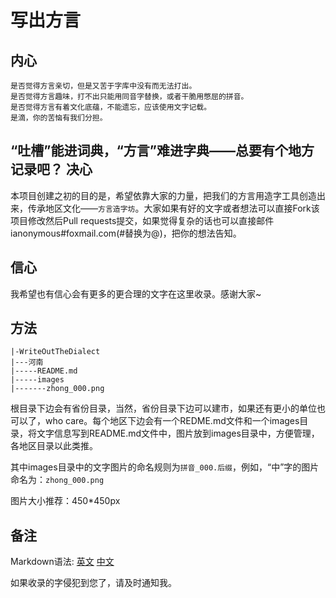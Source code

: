 写出方言
=====

内心
-----

	是否觉得方言亲切，但是又苦于字库中没有而无法打出。
	是否觉得方言趣味，打不出只能用同音字替换，或者干脆用憋屈的拼音。
	是否觉得方言有着文化底蕴，不能遗忘，应该使用文字记载。
	是滴，你的苦恼有我们分担。
	
“吐槽”能进词典，“方言”难进字典——总要有个地方记录吧？
决心
-----

本项目创建之初的目的是，希望依靠大家的力量，把我们的方言用造字工具创造出来，传承地区文化——`方言造字坊`。大家如果有好的文字或者想法可以直接Fork该项目修改然后Pull requests提交，如果觉得复杂的话也可以直接邮件ianonymous#foxmail.com(#替换为@)，把你的想法告知。

信心
-----

我希望也有信心会有更多的更合理的文字在这里收录。感谢大家~

方法
-----

```
|-WriteOutTheDialect
|---河南
|-----README.md
|-----images
|-------zhong_000.png
```
根目录下边会有省份目录，当然，省份目录下边可以建市，如果还有更小的单位也可以了，who care。每个地区下边会有一个REDME.md文件和一个images目录，将文字信息写到README.md文件中，图片放到images目录中，方便管理，各地区目录以此类推。

其中images目录中的文字图片的命名规则为`拼音_000.后缀`，例如，“中”字的图片命名为：`zhong_000.png`

图片大小推荐：450*450px

备注
-----

Markdown语法:
[英文](https://help.github.com/articles/markdown-basics/) [中文](https://github.com/txlong/Markdown-Chinese-Demo)

如果收录的字侵犯到您了，请及时通知我。